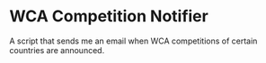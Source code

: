 # WCA Competition Notifier 
A script that sends me an email when WCA competitions of certain countries are announced.
